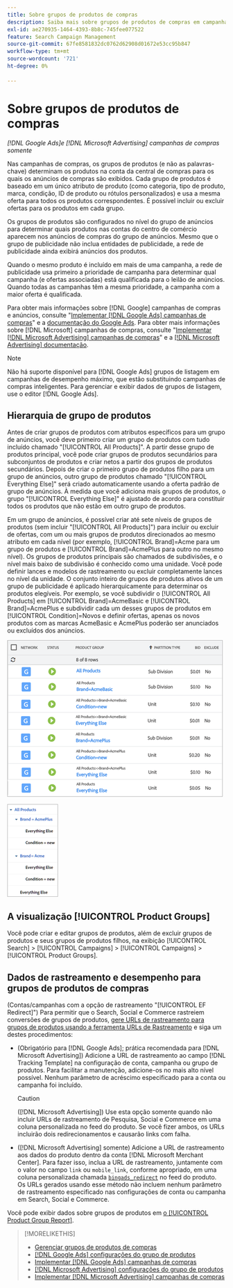 ```yaml
---
title: Sobre grupos de produtos de compras
description: Saiba mais sobre grupos de produtos de compras em campanhas de compras.
exl-id: ae270935-1464-4393-8b8c-745fee077522
feature: Search Campaign Management
source-git-commit: 67fe8581832dc0762d62908d01672e53cc95b847
workflow-type: tm+mt
source-wordcount: '721'
ht-degree: 0%

---
```


# Sobre grupos de produtos de compras

*[!DNL Google Ads]e [!DNL Microsoft Advertising] campanhas de compras somente*

Nas campanhas de compras, os grupos de produtos (e não as palavras-chave) determinam os produtos na conta da central de compras para os quais os anúncios de compras são exibidos. Cada grupo de produtos é baseado em um único atributo de produto (como categoria, tipo de produto, marca, condição, ID de produto ou rótulos personalizados) e usa a mesma oferta para todos os produtos correspondentes. É possível incluir ou excluir ofertas para os produtos em cada grupo.

Os grupos de produtos são configurados no nível do grupo de anúncios para determinar quais produtos nas contas do centro de comércio aparecem nos anúncios de compras do grupo de anúncios. Mesmo que o grupo de publicidade não inclua entidades de publicidade, a rede de publicidade ainda exibirá anúncios dos produtos.

Quando o mesmo produto é incluído em mais de uma campanha, a rede de publicidade usa primeiro a prioridade de campanha para determinar qual campanha (e ofertas associadas) está qualificada para o leilão de anúncios. Quando todas as campanhas têm a mesma prioridade, a campanha com a maior oferta é qualificada.

Para obter mais informações sobre [!DNL Google] campanhas de compras e anúncios, consulte &quot;[Implementar [!DNL Google Ads] campanhas de compras](/help/search-social-commerce/campaign-management/special-campaign-types/google-shopping-campaigns.md)&quot; e a [documentação do Google Ads](https://support.google.com/google-ads/answer/3455481?visit_id=638205553638977410-2592024034&amp;rd=1). Para obter mais informações sobre [!DNL Microsoft] campanhas de compras, consulte &quot;[Implementar [!DNL Microsoft Advertising] campanhas de compras](/help/search-social-commerce/campaign-management/special-campaign-types/microsoft-shopping-campaigns.md)&quot; e a [[!DNL Microsoft Advertising] documentação](https://help.bingads.microsoft.com/#apex/3/en/50903/1-500).

>[!NOTE]
>
>Não há suporte disponível para [!DNL Google Ads] grupos de listagem em campanhas de desempenho máximo, que estão substituindo campanhas de compras inteligentes. Para gerenciar e exibir dados de grupos de listagem, use o editor [!DNL Google Ads].

## Hierarquia de grupo de produtos

Antes de criar grupos de produtos com atributos específicos para um grupo de anúncios, você deve primeiro criar um grupo de produtos com tudo incluído chamado &quot;[!UICONTROL All Products]&quot;. A partir desse grupo de produtos principal, você pode criar grupos de produtos secundários para subconjuntos de produtos e criar netos a partir dos grupos de produtos secundários. Depois de criar o primeiro grupo de produtos filho para um grupo de anúncios, outro grupo de produtos chamado &quot;[!UICONTROL Everything Else]&quot; será criado automaticamente usando a oferta padrão de grupo de anúncios. À medida que você adiciona mais grupos de produtos, o grupo &quot;[!UICONTROL Everything Else]&quot; é ajustado de acordo para constituir todos os produtos que não estão em outro grupo de produtos.

Em um grupo de anúncios, é possível criar até sete níveis de grupos de produtos (sem incluir &quot;[!UICONTROL All Products]&quot;) para incluir ou excluir de ofertas, com um ou mais grupos de produtos direcionados ao mesmo atributo em cada nível (por exemplo, [!UICONTROL Brand]=Acme para um grupo de produtos e [!UICONTROL Brand]=AcmePlus para outro no mesmo nível). Os grupos de produtos principais são chamados de subdivisões, e o nível mais baixo de subdivisão é conhecido como uma unidade. Você pode definir lances e modelos de rastreamento ou excluir completamente lances no nível da unidade. O conjunto inteiro de grupos de produtos ativos de um grupo de publicidade é aplicado hierarquicamente para determinar os produtos elegíveis. Por exemplo, se você subdividir o [!UICONTROL All Products] em [!UICONTROL Brand]=AcmeBasic e [!UICONTROL Brand]=AcmePlus e subdividir cada um desses grupos de produtos em [!UICONTROL Condition]=Novos e definir ofertas, apenas os novos produtos com as marcas AcmeBasic e AcmePlus poderão ser anunciados ou excluídos dos anúncios.

![Exemplo de um conjunto de grupos de produtos](/help/search-social-commerce/assets/product-group-list.png "Exemplo de um conjunto de grupos de produtos")

![Exemplo de hierarquia de grupo de produtos](/help/search-social-commerce/assets/product-group-tree.png "Exemplo de hierarquia de grupo de produtos")

## A visualização [!UICONTROL Product Groups]

Você pode criar e editar grupos de produtos, além de excluir grupos de produtos e seus grupos de produtos filhos, na exibição [!UICONTROL Search] > [!UICONTROL Campaigns] > [!UICONTROL Campaigns] > [!UICONTROL Product Groups].

## Dados de rastreamento e desempenho para grupos de produtos de compras

(Contas/campanhas com a opção de rastreamento &quot;[!UICONTROL EF Redirect]&quot;) Para permitir que o Search, Social e Commerce rastreiem conversões de grupos de produtos, [gere URLs de rastreamento para grupos de produtos usando a ferramenta URLs de Rastreamento](/help/search-social-commerce/tools/click-tracking-url-generate.md) e siga um destes procedimentos:

* (Obrigatório para [!DNL Google Ads]; prática recomendada para [!DNL Microsoft Advertising]) Adicione a URL de rastreamento ao campo [!DNL Tracking Template] na configuração de conta, campanha ou grupo de produtos. Para facilitar a manutenção, adicione-os no mais alto nível possível. Nenhum parâmetro de acréscimo especificado para a conta ou campanha foi incluído.

  >[!CAUTION]
  >
  >([!DNL Microsoft Advertising]) Use esta opção somente quando não incluir URLs de rastreamento de Pesquisa, Social e Commerce em uma coluna personalizada no feed do produto. Se você fizer ambos, os URLs incluirão dois redirecionamentos e causarão links com falha.

* ([!DNL Microsoft Advertising] somente) Adicione a URL de rastreamento aos dados do produto dentro da conta [!DNL Microsoft Merchant Center]. Para fazer isso, inclua a URL de rastreamento, juntamente com o valor no campo `link` ou `mobile_link`, conforme apropriado, em uma coluna personalizada chamada [`bingads_redirect`](https://help.ads.microsoft.com/#apex/3/en/51084/0) no feed do produto. Os URLs gerados usando esse método não incluem nenhum parâmetro de rastreamento especificado nas configurações de conta ou campanha em Search, Social e Commerce.

Você pode exibir dados sobre grupos de produtos em [o [!UICONTROL Product Group Report]](/help/search-social-commerce/reports/management/basic-advanced/product-group-report.md).

>[!MORELIKETHIS]
>
>* [Gerenciar grupos de produtos de compras](product-group-manage.md)
>* [[!DNL Google Ads] configurações do grupo de produtos](product-group-settings-google.md)
>* [Implementar [!DNL Google Ads] campanhas de compras](/help/search-social-commerce/campaign-management/special-campaign-types/google-shopping-campaigns.md)
>* [[!DNL Microsoft Advertising] configurações do grupo de produtos](product-group-settings-microsoft.md)
>* [Implementar [!DNL Microsoft Advertising] campanhas de compras](/help/search-social-commerce/campaign-management/special-campaign-types/microsoft-shopping-campaigns.md)
